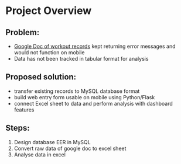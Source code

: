 # Project Overview

## Problem:
* [Google Doc of workout records](https://docs.google.com/document/d/1DT-zepXs5SBePTK3W15RSQ16GyuRmE6M_UZ2SNUMyVk/edit?usp=sharing) kept returning error messages and would not function on mobile
* Data has not been tracked in tabular format for analysis

## Proposed solution:
* transfer existing records to MySQL database format
* build web entry form usable on mobile using Python/Flask
* connect Excel sheet to data and perform analysis with dashboard features

## Steps:
1. Design database EER in MySQL
2. Convert raw data of google doc to excel sheet
3. Analyse data in excel
